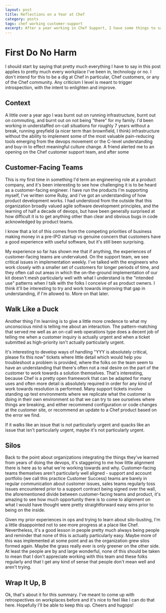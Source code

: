 ```yaml
---
layout: post
title: Reflections on a Year at Chef
category: posts
tags: chef working customer-support
excerpt: After a year working in Chef Support, I have some things to say.
---
```

# First Do No Harm

I should start by saying that pretty much everything I have to say in this post applies to pretty much every workplace I've been in, technology or no. I don't intend for this to be a dig at Chef in particular, Chef customers, or any of the Chef community. Any criticism I level is meant to trigger introspection, with the intent to enlighten and improve.

## Context

A little over a year ago I was burnt out on running infrastructure, burnt out on commuting, and burnt out on not being "there" for my family. I'd been working in understaffed on-call situations for roughly 7 years without a break, running greyfield (a nicer term than brownfield, I think) infrastructure without the ability to implement some of the most valuable pain-reducing tools emerging from the devops movement or the C-level understanding and buy-in to effect meaningful culture change. A friend alerted me to an opening on the Chef customer support team, and after some 

## Customer-Facing Teams

This is my first time in something I'd term an engineering role at a product company, and it's been interesting to see how challenging it is to be heard as a customer-facing engineer. I have run the products I'm supporting myself, I've written some Ruby, and I've got an understanding of how product development works. I had understood from the outside that this organization broadly valued agile software development principles, and the learning of half a decade of devops, but have been generally surprised at how difficult it is to get anything other than clear and obvious bugs in code acknowledged by product teams.

I know that a lot of this comes from the competing priorities of business making money in a pre-IPO startup vs genuine concern that customers have a good experience with useful software, but it's still been surprising.

My experience so far has shown me that if anything, the experiences of customer-facing teams are undervalued. On the support team, we see critical issues in implementation weekly. I've talked with the engineers who work closely with a smaller set of customers for longer periods of time, and they often call out areas in which the on-the-ground implementation of our kit doesn't mesh particularly well with what I understand is the "intended use" patterns when I talk with the folks I conceive of as product owners. I think it'll be interesting to try and work towards improving that gap in understanding, if I'm allowed to. More on that later.

## Walk Like a Duck

Another thing I'm learning is to give a little more credence to what my unconscious mind is telling me about an interaction. The pattern-matching that served me well as an on-call web operations type does a decent job of telling me when a customer inquiry is actually urgent and when a ticket submitted as high-priority isn't actually particularly urgent.

It's interesting to develop ways of handling "YYY is absolutely critical, please fix this now" tickets where little detail which would help you troubleshoot a problem is provided, where the folks on the team seem to have an understanding that there's often not a real desire on the part of the customer to work towards a solution themselves. That's interesting, because Chef is a pretty open framework that can be adapted for many uses and often more detail is absolutely required in order for any kind of work towards resolution is performed. Many support tickets involve standing up test environments where we replicate what the customer is doing in their own environment so that we can try to see ourselves where things are breaking, and either recommend configuration or code changes at the customer site, or recommend an update to a Chef product based on the error we find.

If it walks like an issue that is not particularly urgent and quacks like an issue that isn't particularly urgent, maybe it's not particularly urgent.

## Silos

Back to the point about organizations integrating the things they've learned from years of doing the devops, it's staggering to me how little alignment there is here as to what we're working towards and why. Customer-facing teams themselves aren't particularly well aligned - support and account portfolio (we call this practice Customer Success) teams are barely in regular communication about customer issues, sales teams regularly toss issues encountered prior to a support contract being signed over the wall, the aforementioned divide between customer-facing teams and product, it's amazing to see how much opportunity there is to come to alignment on what I would have thought were pretty straightforward easy wins prior to being on the inside.

Given my prior experiences in ops and trying to learn about silo-busting, I'm a little disappointed not to see more progress at a place like Chef. Nevertheless, it's a good lesson in people pretty much always being people and reminder that none of this is actually particularly easy. Maybe more of this was implemented at some point and as the organization grew silos formed again. Maybe the grass really ever is only greener on the other side. At least the people are by and large wonderful, none of this should be taken to mean that I don't appreciate working with this team and these folks regularly and that I get any kind of sense that people don't mean well and aren't trying.

## Wrap It Up, B

Ok, that's about it for this summary. I've meant to come up with retrospectives on workplaces before and it's nice to feel like I can do that here. Hopefully I'll be able to keep this up. Cheers and hugops!
